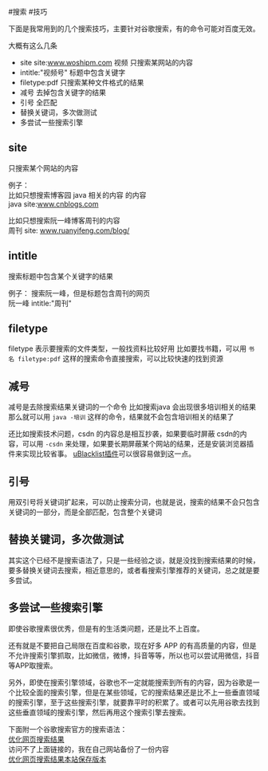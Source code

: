 #搜索 #技巧

下面是我常用到的几个搜索技巧，主要针对谷歌搜索，有的命令可能对百度无效。

大概有这么几条
- site site:www.woshipm.com 视频  只搜索某网站的内容
- intitle:"视频号" 标题中包含关键字
- filetype:pdf 只搜索某种文件格式的结果
- 减号 去掉包含关键字的结果
- 引号 全匹配
- 替换关键词，多次做测试
- 多尝试一些搜索引擎


## site
只搜索某个网站的内容

例子：  
比如只想搜索博客园 java 相关的内容 的内容  
java site:www.cnblogs.com

比如只想搜索阮一峰博客周刊的内容  
周刊 site: www.ruanyifeng.com/blog/

## intitle 
搜索标题中包含某个关键字的结果

例子：
搜索阮一峰，但是标题包含周刊的网页  
阮一峰 intitle:"周刊"

## filetype
filetype 表示要搜索的文件类型，一般找资料比较好用
比如要找书籍，可以用 `书名 filetype:pdf` 这样的搜索命令直接搜索，可以比较快速的找到资源

## 减号
减号是去除搜索结果关键词的一个命令
比如搜索java 会出现很多培训相关的结果
那么就可以用 `java -培训` 这样的命令，结果就不会包含培训相关的结果了  

还比如搜索技术问题，csdn 的内容总是相互抄袭，如果要临时屏蔽 csdn的内容，可以用 `-csdn` 来处理，如果要长期屏蔽某个网站的结果，还是安装浏览器插件来实现比较省事。
[uBlacklist插件](https://chrome.google.com/webstore/detail/ublacklist/pncfbmialoiaghdehhbnbhkkgmjanfhe)可以很容易做到这一点。

## 引号
用双引号将关键词扩起来，可以防止搜索分词，也就是说，搜索的结果不会只包含关键词的一部分，而是全部匹配，包含整个关键词

## 替换关键词，多次做测试
其实这个已经不是搜索语法了，只是一些经验之谈，就是没找到搜索结果的时候，要多替换关键词去搜索，相近意思的，或者看搜索引擎推荐的关键词，总之就是要多尝试。

## 多尝试一些搜索引擎
即使谷歌搜素很优秀，但是有的生活类问题，还是比不上百度。  

还有就是不要把自己局限在百度和谷歌，现在好多 APP 的有高质量的内容，但是不允许搜索引擎抓取，比如微信，微博，抖音等等，所以也可以尝试用微信，抖音等APP取搜索。  

另外，即使在搜索引擎领域，谷歌也不一定就能搜索到所有的内容，因为谷歌是一个比较全面的搜索引擎，但是在某些领域，它的搜索结果还是比不上一些垂直领域的搜索引擎，至于这些搜索引擎，就要靠平时的积累了。或者可以先用谷歌去找到这些垂直领域的搜索引擎，然后再用这个搜索引擎去搜索。


下面附一个谷歌搜索官方的搜索语法：  
[优化网页搜索结果](https://support.google.com/websearch/answer/2466433?hl=zh-Hans)  
访问不了上面链接的，我在自己网站备份了一份内容  
[优化网页搜索结果本站保存版本](/post/谷歌搜索官方搜索语法/)



